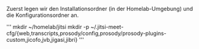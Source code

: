 Zuerst legen wir den Installationsordner (in der Homelab-Umgebung) und die Konfigurationsordner an.

'''
mkdir ~/homelab/jitsi
mkdir -p ~/.jitsi-meet-cfg/{web,transcripts,prosody/config,prosody/prosody-plugins-custom,jicofo,jvb,jigasi,jibri}
'''
